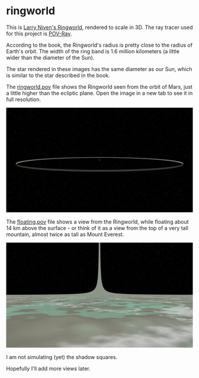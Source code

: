 # ringworld
This is [Larry Niven's Ringworld](https://en.wikipedia.org/wiki/Ringworld), rendered to scale in 3D. The ray tracer used for this project is [POV-Ray](http://www.povray.org/).

According to the book, the Ringworld's radius is pretty close to the radius of Earth's orbit. The width of the ring band is 1.6 million kilometers (a little wider than the diameter of the Sun).

The star rendered in these images has the same diameter as our Sun, which is similar to the star described in the book.

The [ringworld.pov](/ringworld.pov) file shows the Ringworld seen from the orbit of Mars, just a little higher than the ecliptic plane. Open the image in a new tab to see it in full resolution.

![Ringworld](/ringworld.png)

The [floating.pov](/floating.pov) file shows a view from the Ringworld, while floating about 14 km above the surface - or think of it as a view from the top of a very tall mountain, almost twice as tall as Mount Everest.

![floating](/floating.png)

I am not simulating (yet) the shadow squares.

Hopefully I'll add more views later.
